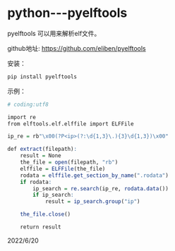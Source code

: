 # python---pyelftools

pyelftools 可以用来解析elf文件。  

github地址: https://github.com/eliben/pyelftools  

安装：  
```r
pip install pyelftools
```

示例：  
```r
# coding:utf8

import re
from elftools.elf.elffile import ELFFile

ip_re = rb"\x00(?P<ip>(?:\d{1,3}\.){3}\d{1,3})\x00"

def extract(filepath):
    result = None
    the_file = open(filepath, "rb")
    elffile = ELFFile(the_file)
    rodata = elffile.get_section_by_name(".rodata")
    if rodata:
        ip_search = re.search(ip_re, rodata.data())
        if ip_search:
            result = ip_search.group("ip")

    the_file.close()

    return result

```


2022/6/20  

